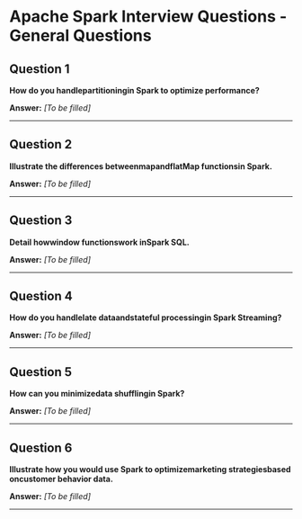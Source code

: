 # Apache Spark Interview Questions - General Questions

## Question 1

**How do you handlepartitioningin Spark to optimize performance?**

**Answer:** _[To be filled]_

---

## Question 2

**Illustrate the differences betweenmapandflatMap functionsin Spark.**

**Answer:** _[To be filled]_

---

## Question 3

**Detail howwindow functionswork inSpark SQL.**

**Answer:** _[To be filled]_

---

## Question 4

**How do you handlelate dataandstateful processingin Spark Streaming?**

**Answer:** _[To be filled]_

---

## Question 5

**How can you minimizedata shufflingin Spark?**

**Answer:** _[To be filled]_

---

## Question 6

**Illustrate how you would use Spark to optimizemarketing strategiesbased oncustomer behavior data.**

**Answer:** _[To be filled]_

---

